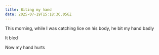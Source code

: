 ```yaml
---
title: Biting my hand
date: 2025-07-19T15:18:36.056Z
---
```


This morning, while I was catching lice on his body, he bit my hand badly

It bled

Now my hand hurts
